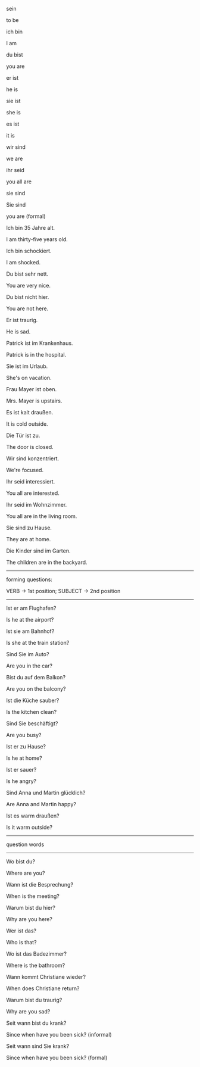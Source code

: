 sein

to be

ich bin

I am

du bist

you are

er ist

he is

sie ist

she is

es ist

it is

wir sind

we are

ihr seid

you all are

sie sind

Sie sind

you are (formal)

Ich bin 35 Jahre alt.

I am thirty-five years old.

Ich bin schockiert.

I am shocked.

Du bist sehr nett.

You are very nice.

Du bist nicht hier.

You are not here.

Er ist traurig.

He is sad.

Patrick ist im Krankenhaus.

Patrick is in the hospital.

Sie ist im Urlaub.

She's on vacation.

Frau Mayer ist oben.

Mrs. Mayer is upstairs.

Es ist kalt draußen.

It is cold outside.

Die Tür ist zu.

The door is closed.

Wir sind konzentriert.

We're focused.

Ihr seid interessiert.

You all are interested.

Ihr seid im Wohnzimmer.

You all are in the living room.

Sie sind zu Hause.

They are at home.

Die Kinder sind im Garten.

The children are in the backyard.

---

forming questions:

VERB →  1st position; SUBJECT →  2nd position

---

Ist er am Flughafen?

Is he at the airport?

Ist sie am Bahnhof?

Is she at the train station?

Sind Sie im Auto?

Are you in the car?

Bist du auf dem Balkon?

Are you on the balcony?

Ist die Küche sauber?

Is the kitchen clean?

Sind Sie beschäftigt?

Are you busy?

Ist er zu Hause?

Is he at home?

Ist er sauer?

Is he angry?

Sind Anna und Martin glücklich?

Are Anna and Martin happy?

Ist es warm draußen?

Is it warm outside?

---

question words

---

Wo bist du?

Where are you?

Wann ist die Besprechung?

When is the meeting?

Warum bist du hier?

Why are you here?

Wer ist das?

Who is that?

Wo ist das Badezimmer?

Where is the bathroom?

Wann kommt Christiane wieder?

When does Christiane return?

Warum bist du traurig?

Why are you sad?

Seit wann bist du krank?

Since when have you been sick? (informal)

Seit wann sind Sie krank?

Since when have you been sick? (formal)




